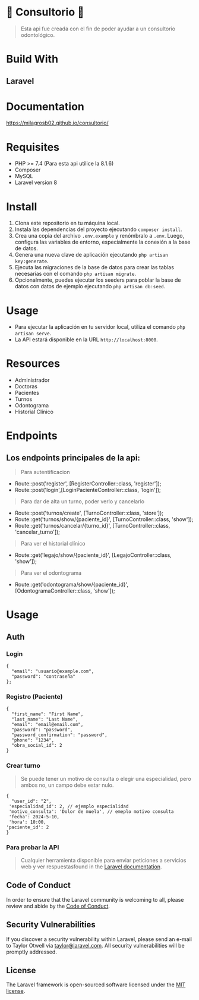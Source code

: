  # 🦷 Consultorio 🦷

> Esta api fue creada con el fin de poder ayudar a un consultorio odontológico.

# Build With
## Laravel

# Documentation 
https://milagrosb02.github.io/consultorio/

# Requisites
- PHP >= 7.4 (Para esta api utilice la 8.1.6)
- Composer
- MySQL
- Laravel version 8

# Install
1. Clona este repositorio en tu máquina local.
2. Instala las dependencias del proyecto ejecutando `composer install`.
3. Crea una copia del archivo `.env.example` y renómbralo a `.env`. Luego, configura las variables de entorno, especialmente la conexión a la base de datos.
4. Genera una nueva clave de aplicación ejecutando `php artisan key:generate`.
5. Ejecuta las migraciones de la base de datos para crear las tablas necesarias con el comando `php artisan migrate`.
6. Opcionalmente, puedes ejecutar los seeders para poblar la base de datos con datos de ejemplo ejecutando `php artisan db:seed`.


# Usage
- Para ejecutar la aplicación en tu servidor local, utiliza el comando `php artisan serve`.
- La API estará disponible en la URL `http://localhost:8000`.

# Resources
- Administrador
- Doctoras
- Pacientes
- Turnos
- Odontograma
- Historial Clínico
  

# Endpoints
## Los endpoints principales de la api:
> Para autentificacion
- Route::post('register', [RegisterController::class, 'register']);
- Route::post('login',[LoginPacienteController::class, 'login']);


> Para dar de alta un turno, poder verlo y cancelarlo
- Route::post('turnos/create', [TurnoController::class, 'store']);
- Route::get('turnos/show/{paciente_id}', [TurnoController::class, 'show']);
- Route::get('turnos/cancelar/{turno_id}', [TurnoController::class, 'cancelar_turno']);

> Para ver el historial clínico
-  Route::get('legajo/show/{paciente_id}', [LegajoController::class, 'show']);

> Para ver el odontograma
-  Route::get('odontograma/show/{paciente_id}', [OdontogramaController::class, 'show']);


# Usage
## Auth
### Login
```
{
  "email": "usuario@example.com",
  "password": "contraseña"
};
```
### Registro (Paciente)
```
{
  "first_name": "First Name",
  "last_name": "Last Name",
  "email": "email@email.com",
  "password": "password",
  "password_confirmation": "password",
  "phone": "1234",
  "obra_social_id": 2
}
```
### Crear turno
> Se puede tener un motivo de consulta o elegir una especialidad, pero ambos no, un campo debe estar nulo.
```
{
  "user_id": "2",
 'especialidad_id': 2, // ejemplo especialidad
 'motivo_consulta': 'Dolor de muela', // emeplo motivo consulta
 'fecha': 2024-5-10,
 'hora': 10:00,
'paciente_id': 2
}
```
### Para probar la API
> Cualquier herramienta disponible para enviar peticiones a servicios web y ver respuestasfound in the [Laravel documentation](https://laravel.com/docs/contributions).

## Code of Conduct

In order to ensure that the Laravel community is welcoming to all, please review and abide by the [Code of Conduct](https://laravel.com/docs/contributions#code-of-conduct).

## Security Vulnerabilities

If you discover a security vulnerability within Laravel, please send an e-mail to Taylor Otwell via [taylor@laravel.com](mailto:taylor@laravel.com). All security vulnerabilities will be promptly addressed.

## License

The Laravel framework is open-sourced software licensed under the [MIT license](https://opensource.org/licenses/MIT).
